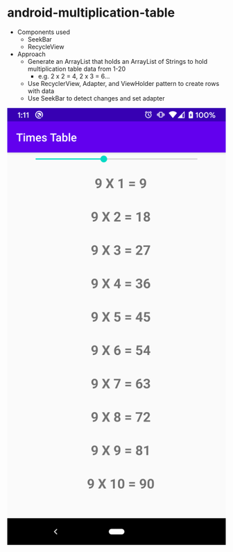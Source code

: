 # android-multiplication-table
* Components used
  * SeekBar
  * RecycleView
* Approach
  * Generate an ArrayList that holds an ArrayList of Strings to hold multiplication table data from 1-20
    * e.g. 2 x 2 = 4, 2 x 3 = 6...
  * Use RecyclerView, Adapter, and ViewHolder pattern to create rows with data
  * Use SeekBar to detect changes and set adapter
  
![example](https://github.com/duongdv95/android-multiplication-table/blob/master/app/src/main/res/drawable/timestable.png)
